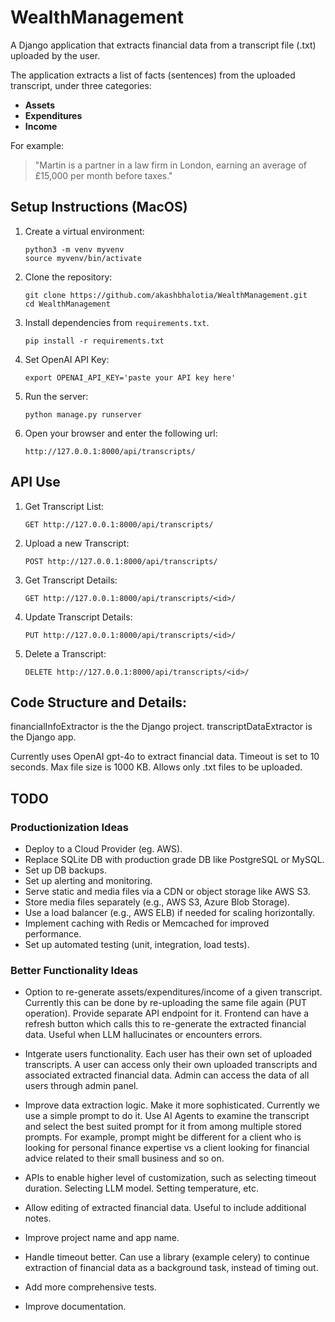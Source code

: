# WealthManagement

A Django application that extracts financial data from a transcript file (.txt) uploaded by the user.

The application extracts a list of facts (sentences) from the uploaded transcript, under three categories:

- **Assets**
- **Expenditures**
- **Income**

For example:

> "Martin is a partner in a law firm in London, earning an average of £15,000 per month before taxes."


## Setup Instructions (MacOS)
1. Create a virtual environment:
   ```
   python3 -m venv myvenv
   source myvenv/bin/activate
   ```
   
2. Clone the repository:
   ```
   git clone https://github.com/akashbhalotia/WealthManagement.git
   cd WealthManagement
   ```
   
3. Install dependencies from `requirements.txt`.
   ```
   pip install -r requirements.txt
   ```
   
4. Set OpenAI API Key:
   ```
   export OPENAI_API_KEY='paste your API key here'
   ```

5. Run the server:
   ```
   python manage.py runserver
   ```

6. Open your browser and enter the following url:
   ```
   http://127.0.0.1:8000/api/transcripts/
   ```

## API Use
1. Get Transcript List:
   ```
   GET http://127.0.0.1:8000/api/transcripts/
   ```
   
2. Upload a new Transcript:
   ```
   POST http://127.0.0.1:8000/api/transcripts/
   ```

3. Get Transcript Details:
   ```
   GET http://127.0.0.1:8000/api/transcripts/<id>/
   ```

4. Update Transcript Details:
   ```
   PUT http://127.0.0.1:8000/api/transcripts/<id>/
   ```

5. Delete a Transcript:
   ```
   DELETE http://127.0.0.1:8000/api/transcripts/<id>/
   ```

## Code Structure and Details:

financialInfoExtractor is the the Django project.
transcriptDataExtractor is the Django app.

Currently uses OpenAI gpt-4o to extract financial data.
Timeout is set to 10 seconds. Max file size is 1000 KB.
Allows only .txt files to be uploaded.


## TODO

### Productionization Ideas
- Deploy to a Cloud Provider (eg. AWS).
- Replace SQLite DB with production grade DB like PostgreSQL or MySQL.
- Set up DB backups.
- Set up alerting and monitoring.
- Serve static and media files via a CDN or object storage like AWS S3.
- Store media files separately (e.g., AWS S3, Azure Blob Storage).
- Use a load balancer (e.g., AWS ELB) if needed for scaling horizontally.
- Implement caching with Redis or Memcached for improved performance.
- Set up automated testing (unit, integration, load tests).

### Better Functionality Ideas
- Option to re-generate assets/expenditures/income of a given transcript. Currently this can be done by re-uploading the same file again (PUT operation).
  Provide separate API endpoint for it. Frontend can have a refresh button which calls this to re-generate the extracted financial data. Useful when
  LLM hallucinates or encounters errors.

- Intgerate users functionality. Each user has their own set of uploaded transcripts. A user can access only their own uploaded transcripts and associated
  extracted financial data. Admin can access the data of all users through admin panel.

- Improve data extraction logic. Make it more sophisticated. Currently we use a simple prompt to do it. Use AI Agents to examine the transcript and
  select the best suited prompt for it from among multiple stored prompts. For example, prompt might be different for a client who is looking for
  personal finance expertise vs a client looking for financial advice related to their small business and so on.

- APIs to enable higher level of customization, such as selecting timeout duration. Selecting LLM model. Setting temperature, etc.

- Allow editing of extracted financial data. Useful to include additional notes.

- Improve project name and app name.

- Handle timeout better. Can use a library (example celery) to continue extraction of financial data as a background task, instead of timing out.

- Add more comprehensive tests.

- Improve documentation.
